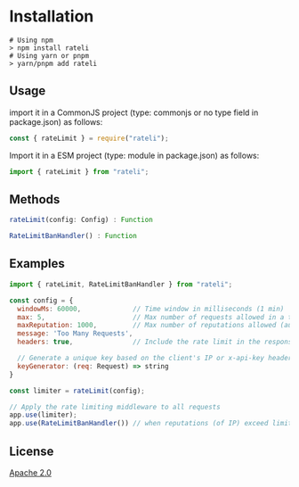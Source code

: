 # Installation

```shell
# Using npm
> npm install rateli
# Using yarn or pnpm
> yarn/pnpm add rateli
```

## Usage

import it in a CommonJS project (type: commonjs or no type field in
package.json) as follows:

```js
const { rateLimit } = require("rateli");
```

Import it in a ESM project (type: module in package.json) as follows:

```js
import { rateLimit } from "rateli";
```

## Methods

```js
rateLimit(config: Config) : Function

RateLimitBanHandler() : Function
```

## Examples

```js
import { rateLimit, RateLimitBanHandler } from "rateli";

const config = {
  windowMs: 60000,             // Time window in milliseconds (1 min)
  max: 5,                      // Max number of requests allowed in a time window
  maxReputation: 1000,         // Max number of reputations allowed (auto insert to blacklist)
  message: 'Too Many Requests',
  headers: true,               // Include the rate limit in the response headers

  // Generate a unique key based on the client's IP or x-api-key header
  keyGenerator: (req: Request) => string
}

const limiter = rateLimit(config);

// Apply the rate limiting middleware to all requests
app.use(limiter);
app.use(RateLimitBanHandler()) // when reputations (of IP) exceed limits, server returns 503
```

## License
[Apache 2.0](LICENSE)